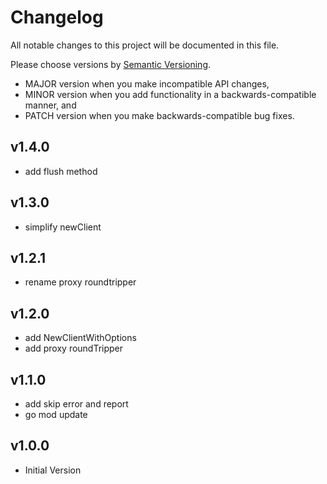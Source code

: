 # Changelog

All notable changes to this project will be documented in this file.

Please choose versions by [Semantic Versioning](http://semver.org/).

* MAJOR version when you make incompatible API changes,
* MINOR version when you add functionality in a backwards-compatible manner, and
* PATCH version when you make backwards-compatible bug fixes.

## v1.4.0

- add flush method

## v1.3.0

- simplify newClient

## v1.2.1

- rename proxy roundtripper

## v1.2.0

- add NewClientWithOptions
- add proxy roundTripper

## v1.1.0

- add skip error and report
- go mod update

## v1.0.0

- Initial Version
